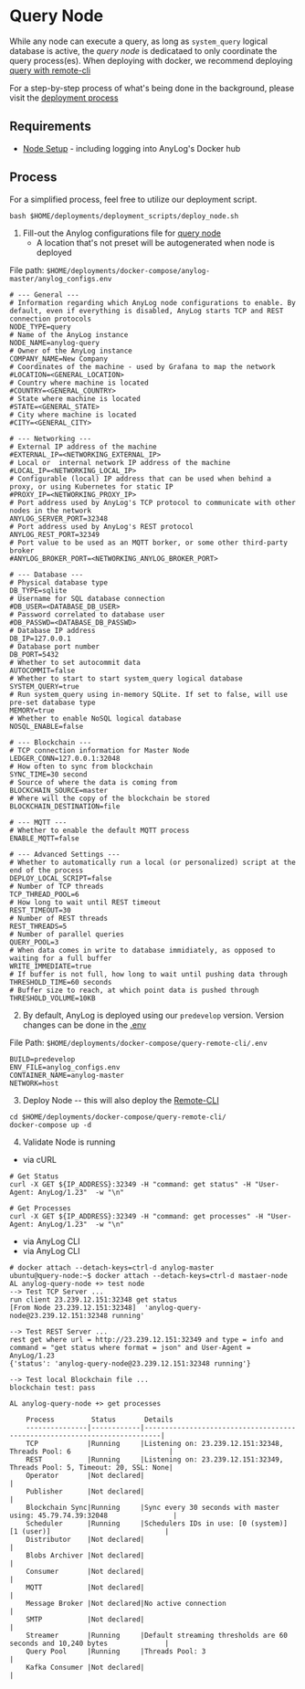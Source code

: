 # Query Node
While any node can execute a query, as long as `system_query` logical database is active, the _query node_  is 
dedicataed to only coordinate the query process(es). When deploying with docker, we recommend deploying [query with 
remote-cli](https://github.com/AnyLog-co/deployments/tree/master/docker-compose/query-remote-cli)    

For a step-by-step process of what's being done in the background, please visit the [deployment process](query_node_deployment_process.md)


## Requirements
* [Node Setup](../prerequisites.md#docker) - including logging into AnyLog's Docker hub

## Process
For a simplified process, feel free to utilize our deployment script. 
```shell
bash $HOME/deployments/deployment_scripts/deploy_node.sh
```

1. Fill-out the Anylog configurations file for [query node](https://github.com/AnyLog-co/deployments/blob/os-dev/docker-compose/query-remote-cli/anylog_configs.env)
   * A location that's not preset will be autogenerated when node is deployed  

File path: `$HOME/deployments/docker-compose/anylog-master/anylog_configs.env`
```dotenv
# --- General ---
# Information regarding which AnyLog node configurations to enable. By default, even if everything is disabled, AnyLog starts TCP and REST connection protocols
NODE_TYPE=query
# Name of the AnyLog instance
NODE_NAME=anylog-query
# Owner of the AnyLog instance
COMPANY_NAME=New Company
# Coordinates of the machine - used by Grafana to map the network
#LOCATION=<GENERAL_LOCATION>
# Country where machine is located
#COUNTRY=<GENERAL_COUNTRY>
# State where machine is located
#STATE=<GENERAL_STATE>
# City where machine is located
#CITY=<GENERAL_CITY>

# --- Networking ---
# External IP address of the machine
#EXTERNAL_IP=<NETWORKING_EXTERNAL_IP>
# Local or  internal network IP address of the machine
#LOCAL_IP=<NETWORKING_LOCAL_IP>
# Configurable (local) IP address that can be used when behind a proxy, or using Kubernetes for static IP
#PROXY_IP=<NETWORKING_PROXY_IP>
# Port address used by AnyLog's TCP protocol to communicate with other nodes in the network
ANYLOG_SERVER_PORT=32348
# Port address used by AnyLog's REST protocol
ANYLOG_REST_PORT=32349
# Port value to be used as an MQTT borker, or some other third-party broker
#ANYLOG_BROKER_PORT=<NETWORKING_ANYLOG_BROKER_PORT>

# --- Database ---
# Physical database type
DB_TYPE=sqlite
# Username for SQL database connection
#DB_USER=<DATABASE_DB_USER>
# Password correlated to database user
#DB_PASSWD=<DATABASE_DB_PASSWD>
# Database IP address
DB_IP=127.0.0.1
# Database port number
DB_PORT=5432
# Whether to set autocommit data
AUTOCOMMIT=false
# Whether to start to start system_query logical database
SYSTEM_QUERY=true
# Run system_query using in-memory SQLite. If set to false, will use pre-set database type
MEMORY=true
# Whether to enable NoSQL logical database
NOSQL_ENABLE=false

# --- Blockchain ---
# TCP connection information for Master Node
LEDGER_CONN=127.0.0.1:32048
# How often to sync from blockchain
SYNC_TIME=30 second
# Source of where the data is coming from
BLOCKCHAIN_SOURCE=master
# Where will the copy of the blockchain be stored
BLOCKCHAIN_DESTINATION=file

# --- MQTT ---
# Whether to enable the default MQTT process
ENABLE_MQTT=false

# --- Advanced Settings ---
# Whether to automatically run a local (or personalized) script at the end of the process
DEPLOY_LOCAL_SCRIPT=false
# Number of TCP threads
TCP_THREAD_POOL=6
# How long to wait until REST timeout
REST_TIMEOUT=30
# Number of REST threads
REST_THREADS=5
# Number of parallel queries
QUERY_POOL=3
# When data comes in write to database immidiately, as opposed to waiting for a full buffer
WRITE_IMMEDIATE=true
# If buffer is not full, how long to wait until pushing data through
THRESHOLD_TIME=60 seconds
# Buffer size to reach, at which point data is pushed through
THRESHOLD_VOLUME=10KB
```

2. By default, AnyLog is deployed using our `predevelop` version. Version changes can be done in the [.env](https://github.com/AnyLog-co/deployments/blob/master/docker-compose/query-remote-cli/.env)

File Path: `$HOME/deployments/docker-compose/query-remote-cli/.env`
```dotenv
BUILD=predevelop
ENV_FILE=anylog_configs.env
CONTAINER_NAME=anylog-master
NETWORK=host
```

3. Deploy Node -- this will also deploy the [Remote-CLI](../Support/Remote-CLI.md) 
```shell
cd $HOME/deployments/docker-compose/query-remote-cli/
docker-compose up -d
```

4. Validate Node is running
* via cURL 
```shell
# Get Status
curl -X GET ${IP_ADDRESS}:32349 -H "command: get status" -H "User-Agent: AnyLog/1.23"  -w "\n"

# Get Processes
curl -X GET ${IP_ADDRESS}:32349 -H "command: get processes" -H "User-Agent: AnyLog/1.23"  -w "\n"
```
* via AnyLog CLI
* via AnyLog CLI
```shell
# docker attach --detach-keys=ctrl-d anylog-master 
ubuntu@query-node:~$ docker attach --detach-keys=ctrl-d mastaer-node 
AL anylog-query-node +> test node 
--> Test TCP Server ...
run client 23.239.12.151:32348 get status
[From Node 23.239.12.151:32348]  'anylog-query-node@23.239.12.151:32348 running'

--> Test REST Server ...
rest get where url = http://23.239.12.151:32349 and type = info and command = "get status where format = json" and User-Agent = AnyLog/1.23
{'status': 'anylog-query-node@23.239.12.151:32348 running'}
 
--> Test local Blockchain file ...
blockchain test: pass

AL anylog-query-node +> get processes 

    Process         Status       Details                                                                    
    ---------------|------------|--------------------------------------------------------------------------|
    TCP            |Running     |Listening on: 23.239.12.151:32348, Threads Pool: 6                        |
    REST           |Running     |Listening on: 23.239.12.151:32349, Threads Pool: 5, Timeout: 20, SSL: None|
    Operator       |Not declared|                                                                          |
    Publisher      |Not declared|                                                                          |
    Blockchain Sync|Running     |Sync every 30 seconds with master using: 45.79.74.39:32048                |
    Scheduler      |Running     |Schedulers IDs in use: [0 (system)] [1 (user)]                            |
    Distributor    |Not declared|                                                                          |
    Blobs Archiver |Not declared|                                                                          |
    Consumer       |Not declared|                                                                          |
    MQTT           |Not declared|                                                                          |
    Message Broker |Not declared|No active connection                                                      |
    SMTP           |Not declared|                                                                          |
    Streamer       |Running     |Default streaming thresholds are 60 seconds and 10,240 bytes              |
    Query Pool     |Running     |Threads Pool: 3                                                           |
    Kafka Consumer |Not declared|                                                                          |
```